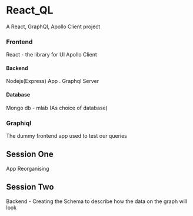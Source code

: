 # React_QL

A React, GraphQl, Apollo Client project

### Frontend

React - the library for UI
Apollo Client

#### Backend

Nodejs(Express) App .
Graphql Server

#### Database

Mongo db - mlab (As choice of database)

### Graphiql

The dummy frontend app used to test our queries

## Session One

App Reorganising

## Session Two

Backend - Creating the Schema to describe how the data on the graph will look
